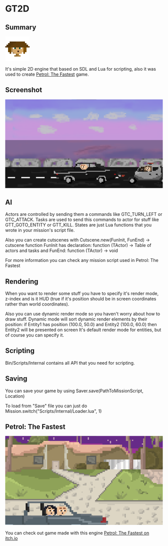 # GT2D

## Summary
![](Project/Images/Header.png)

It's simple 2D engine that based on SDL and Lua for scripting,
also it was used to create [Petrol: The Fastest](https://17seannnn.itch.io/petrol-the-fastest) game.

## Screenshot
![Screenshot](Project/Images/Screenshot1.png)

## AI
Actors are controlled by sending them a commands like GTC_TURN_LEFT or GTC_ATTACK.
Tasks are used to send this commands to actor for stuff like GTT_GOTO_ENTITY or GTT_KILL.
States are just Lua functions that you wrote in your mission's script file.

Also you can create cutscenes with Cutscene.new(FunInit, FunEnd) -> cutscene function
FunInit has declaration: function (TActor) -> Table of actors and tasks
and FunEnd: function (TActor) -> void

For more information you can check any mission script used in Petrol: The Fastest

## Rendering
When you want to render some stuff you have to specify it's render mode, z-index and is
it HUD (true if it's position should be in screen coordinates rather than world coordinates).

Also you can use dynamic render mode so you haven't worry about how to draw stuff.
Dynamic mode will sort dynamic render elements by their position:
if Entity1 has position (100.0, 50.0) and Entity2 (100.0, 60.0) then Entity2 will be presented on screen
It's default render mode for entities, but of course you can specify it.

## Scripting
Bin/Scripts/Internal contains all API that you need for scripting.

## Saving
You can save your game by using Saver.save(PathToMissionScript, Location)

To load from "Save" file you can just do Mission.switch("Scripts/Internal/Loader.lua", 1)

## Petrol: The Fastest
![Screenshot](Project/Images/Screenshot2.png)

You can check out game made with this engine
[Petrol: The Fastest on itch.io](https://17seannnn.itch.io/petrol-the-fastest)
